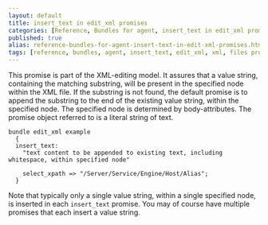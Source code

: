```yaml
---
layout: default
title: insert_text in edit_xml promises
categories: [Reference, Bundles for agent, insert_text in edit_xml promises]
published: true
alias: reference-bundles-for-agent-insert-text-in-edit-xml-promises.html
tags: [reference, bundles, agent, insert_text, edit_xml, xml, files promises]
---
```


This promise is part of the XML-editing model. It assures that a value
string, containing the matching substring, will be present in the
specified node within the XML file. If the substring is not found, the
default promise is to append the substring to the end of the existing
value string, within the specified node. The specified node is
determined by body-attributes. The promise object referred to is a
literal string of text.

  

```cf3
bundle edit_xml example
  {
  insert_text:
    "text content to be appended to existing text, including whitespace, within specified node"

    select_xpath => "/Server/Service/Engine/Host/Alias";
  }
```

  

Note that typically only a single value string, within a single
specified node, is inserted in each `insert_text` promise. You may of
course have multiple promises that each insert a value string.
